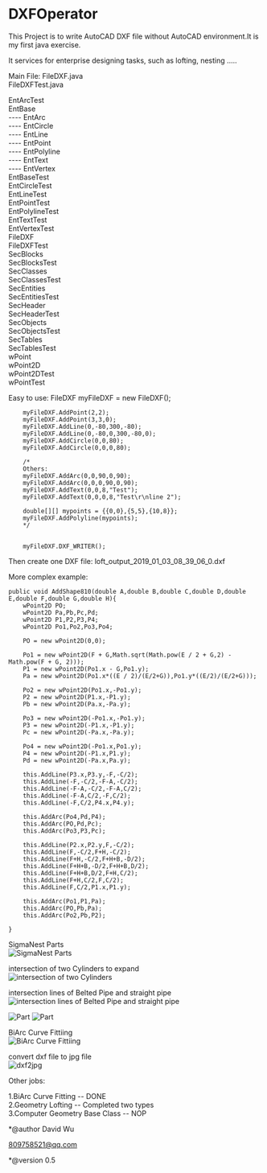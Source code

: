 # DXFOperator
This Project is to write AutoCAD DXF file  without AutoCAD environment.It is my first java exercise.</br>

It services for enterprise designing tasks, such as lofting, nesting .....</br>

Main File: FileDXF.java</br>
           FileDXFTest.java

EntArcTest</br>
EntBase</br>----
	EntArc</br>----
	EntCircle</br>----
	EntLine</br>----
	EntPoint</br>----
	EntPolyline</br>----
	EntText</br>----
	EntVertex</br>
EntBaseTest</br>
EntCircleTest</br>
EntLineTest</br>
EntPointTest</br>
EntPolylineTest</br>
EntTextTest</br>
EntVertexTest</br>
FileDXF</br>
FileDXFTest</br>
SecBlocks</br>
SecBlocksTest</br>
SecClasses</br>
SecClassesTest</br>
SecEntities</br>
SecEntitiesTest</br>
SecHeader</br>
SecHeaderTest</br>
SecObjects</br>
SecObjectsTest</br>
SecTables</br>
SecTablesTest</br>
wPoint</br>
wPoint2D</br>
wPoint2DTest</br>
wPointTest</br>

Easy to use:
		FileDXF myFileDXF = new FileDXF();
		
		myFileDXF.AddPoint(2,2);
		myFileDXF.AddPoint(3,3,0);
		myFileDXF.AddLine(0,-80,300,-80);
		myFileDXF.AddLine(0,-80,0,300,-80,0);
		myFileDXF.AddCircle(0,0,80);
		myFileDXF.AddCircle(0,0,0,80);

		/*
		Others:
		myFileDXF.AddArc(0,0,90,0,90);
		myFileDXF.AddArc(0,0,0,90,0,90);
		myFileDXF.AddText(0,0,8,"Test");
		myFileDXF.AddText(0,0,0,8,"Test\r\nline 2");
		
		double[][] mypoints = {{0,0},{5,5},{10,8}};		
		myFileDXF.AddPolyline(mypoints);
		*/
		

		myFileDXF.DXF_WRITER();

Then create one DXF file: loft_output_2019_01_03_08_39_06_0.dxf

More complex example:<br>

    public void AddShape810(double A,double B,double C,double D,double E,double F,double G,double H){
		wPoint2D PO;
		wPoint2D Pa,Pb,Pc,Pd;
		wPoint2D P1,P2,P3,P4;
		wPoint2D Po1,Po2,Po3,Po4;
		
		PO = new wPoint2D(0,0);
		
		Po1 = new wPoint2D(F + G,Math.sqrt(Math.pow(E / 2 + G,2) - Math.pow(F + G, 2)));
		P1 = new wPoint2D(Po1.x - G,Po1.y);
		Pa = new wPoint2D(Po1.x*((E / 2)/(E/2+G)),Po1.y*((E/2)/(E/2+G)));
		
		Po2 = new wPoint2D(Po1.x,-Po1.y);
		P2 = new wPoint2D(P1.x,-P1.y);
		Pb = new wPoint2D(Pa.x,-Pa.y);
		
		Po3 = new wPoint2D(-Po1.x,-Po1.y);
		P3 = new wPoint2D(-P1.x,-P1.y);
		Pc = new wPoint2D(-Pa.x,-Pa.y);
		
		Po4 = new wPoint2D(-Po1.x,Po1.y);
		P4 = new wPoint2D(-P1.x,P1.y);
		Pd = new wPoint2D(-Pa.x,Pa.y);
		
		this.AddLine(P3.x,P3.y,-F,-C/2);
		this.AddLine(-F,-C/2,-F-A,-C/2);
		this.AddLine(-F-A,-C/2,-F-A,C/2);
		this.AddLine(-F-A,C/2,-F,C/2);
		this.AddLine(-F,C/2,P4.x,P4.y);
		
		this.AddArc(Po4,Pd,P4);
		this.AddArc(PO,Pd,Pc);
		this.AddArc(Po3,P3,Pc);

		this.AddLine(P2.x,P2.y,F,-C/2);
		this.AddLine(F,-C/2,F+H,-C/2);
		this.AddLine(F+H,-C/2,F+H+B,-D/2);
		this.AddLine(F+H+B,-D/2,F+H+B,D/2);
		this.AddLine(F+H+B,D/2,F+H,C/2);
		this.AddLine(F+H,C/2,F,C/2);
		this.AddLine(F,C/2,P1.x,P1.y);

		this.AddArc(Po1,P1,Pa);
		this.AddArc(PO,Pb,Pa);
		this.AddArc(Po2,Pb,P2);
		
    }


SigmaNest Parts<br>
<img src="examples/Partsall.png" alt="SigmaNest Parts" style="max-width:100%;">

intersection of two Cylinders to expand<br>
<img src="examples/InterSection2Cylinder.png" alt="intersection of two Cylinders" style="max-width:100%;">

intersection lines of Belted Pipe and straight pipe<br>
<img src="examples/parts002.png" alt="intersection lines of Belted Pipe and straight pipe" style="max-width:100%;">

<img src="examples/parts003.png" alt="Part" style="max-width:100%;">

<img src="examples/parts004.png" alt="Part" style="max-width:100%;">

BiArc Curve Fittiing<br>
<img src="examples/BiArc.png" alt="BiArc Curve Fittiing" style="max-width:100%;">

convert dxf file to jpg file<br>
<img src="examples/PPPP2_image.jpg" alt="dxf2jpg" style="max-width:100%;">


Other jobs:

1.BiArc Curve Fitting  -- DONE<br> 
2.Geometry Lofting -- Completed two types <br>
3.Computer Geometry Base Class -- NOP<br>

*@author David Wu<br>

<809758521@qq.com></br>

*@version 0.5
